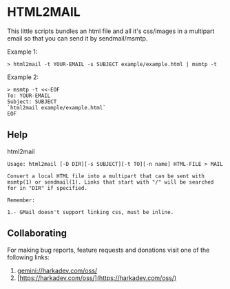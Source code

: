 # HTML2MAIL

This little scripts bundles an html file and all it's css/images in
a multipart email so that you can send it by sendmail/msmtp.

Example 1:

    > html2mail -t YOUR-EMAIL -s SUBJECT example/example.html | msmtp -t

Example 2:

    > msmtp -t <<-EOF
    To: YOUR-EMAIL
    Subject: SUBJECT
    `html2mail example/example.html`
    EOF

## Help

html2mail

    Usage: html2mail [-D DIR][-s SUBJECT][-t TO][-n name] HTML-FILE > MAIL
    
    Convert a local HTML file into a multipart that can be sent with
    msmtp(1) or sendmail(1). Links that start with "/" will be searched
    for in "DIR" if specified.
    
    Remember:
    
    1.- GMail doesn't support linking css, must be inline.

## Collaborating

For making bug reports, feature requests and donations visit
one of the following links:

1. [gemini://harkadev.com/oss/](gemini://harkadev.com/oss/)
2. [https://harkadev.com/oss/](https://harkadev.com/oss/)

